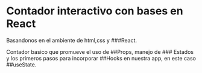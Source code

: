 # Contador interactivo con  bases en React


 Basandonos en el ambiente de html,css y ###React.

 

 Contador basico que promueve el uso de ##Props, manejo de ### Estados y los primeros pasos para incorporar ##Hooks en nuestra app, en este caso ##useState.


